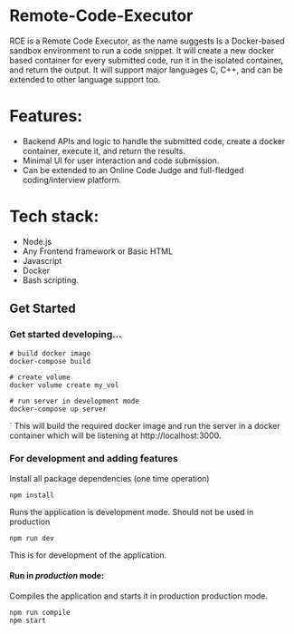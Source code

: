 # Remote-Code-Executor

RCE is a Remote Code Executor, as the name suggests Is a Docker-based sandbox environment to run a code snippet. It will create a new docker based container for every submitted code, run it in the isolated container, and return the output. It will support major languages C, C++, and can be extended to other language support too.

# Features:

- Backend APIs and logic to handle the submitted code, create a docker container, execute it, and return the results.
- Minimal UI for user interaction and code submission.
- Can be extended to an Online Code Judge and full-fledged coding/interview platform.

# Tech stack:

- Node.js
- Any Frontend framework or Basic HTML
- Javascript
- Docker
- Bash scripting.

## Get Started

### Get started developing...

```shell
# build docker image
docker-compose build

# create volume
docker volume create my_vol

# run server in development mode
docker-compose up server
```

`
This will build the required docker image and run the server in a docker container which will be listening at http://localhost:3000.

### For development and adding features

Install all package dependencies (one time operation)

```shell
npm install
```

Runs the application is development mode. Should not be used in production

```shell
npm run dev
```

This is for
development of the application.

#### Run in _production_ mode:

Compiles the application and starts it in production production mode.

```shell
npm run compile
npm start
```

